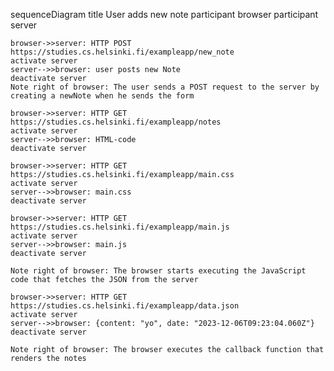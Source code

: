 sequenceDiagram
title User adds new note
participant browser
participant server

    browser->>server: HTTP POST https://studies.cs.helsinki.fi/exampleapp/new_note
    activate server
    server-->>browser: user posts new Note
    deactivate server
    Note right of browser: The user sends a POST request to the server by creating a newNote when he sends the form

    browser->>server: HTTP GET https://studies.cs.helsinki.fi/exampleapp/notes
    activate server
    server-->>browser: HTML-code
    deactivate server

    browser->>server: HTTP GET https://studies.cs.helsinki.fi/exampleapp/main.css
    activate server
    server-->>browser: main.css
    deactivate server

    browser->>server: HTTP GET https://studies.cs.helsinki.fi/exampleapp/main.js
    activate server
    server-->>browser: main.js
    deactivate server

    Note right of browser: The browser starts executing the JavaScript code that fetches the JSON from the server

    browser->>server: HTTP GET https://studies.cs.helsinki.fi/exampleapp/data.json
    activate server
    server-->>browser: {content: "yo", date: "2023-12-06T09:23:04.060Z"}
    deactivate server

    Note right of browser: The browser executes the callback function that renders the notes
